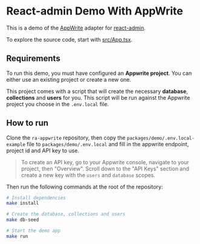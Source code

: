 # React-admin Demo With AppWrite

This is a demo of the [AppWrite](https://appwrite.io/) adapter for [react-admin](https://github.com/marmelab/react-admin).

To explore the source code, start with [src/App.tsx](https://github.com/marmelab/ra-appwrite/blob/main/packages/demo/src/App.tsx).

## Requirements

To run this demo, you must have configured an **Appwrite project**. You can either use an existing project or create a new one.

This project comes with a script that will create the necessary **database**, **collections** and **users** for you. This script will be run against the Appwrite project you choose in the `.env.local` file.

## How to run

Clone the `ra-appwrite` repository, then copy the `packages/demo/.env.local-example` file to `packages/demo/.env.local` and fill in the appwrite endpoint, project id and API key to use.

> To create an API key, go to your Appwrite console, navigate to your project, then "Overview". Scroll down to the "API Keys" section and create a new key with the `users` and `database` scopes.

Then run the following commands at the root of the repository:

```sh
# Install dependencies
make install

# Create the database, collections and users
make db-seed

# Start the demo app
make run
```
